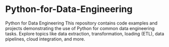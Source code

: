 # Python-for-Data-Engineering
Python for Data Engineering This repository contains code examples and projects demonstrating the use of Python for common data engineering tasks. Explore topics like data extraction, transformation, loading (ETL), data pipelines, cloud integration, and more.
